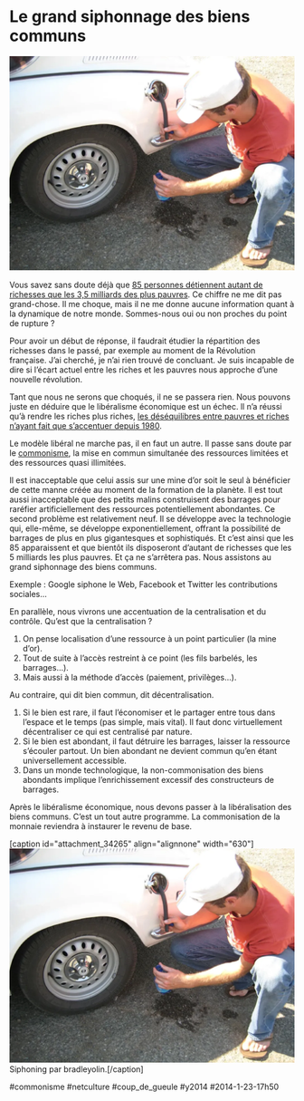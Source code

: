 # Le grand siphonnage des biens communs

![](_i/siphoning.webp)

Vous savez sans doute déjà que [85 personnes détiennent autant de richesses que les 3,5 milliards des plus pauvres](http://www.oxfam.org/fr/policy/finir-inegalites-extremes). Ce chiffre ne me dit pas grand-chose. Il me choque, mais il ne me donne aucune information quant à la dynamique de notre monde. Sommes-nous oui ou non proches du point de rupture ?

Pour avoir un début de réponse, il faudrait étudier la répartition des richesses dans le passé, par exemple au moment de la Révolution française. J’ai cherché, je n’ai rien trouvé de concluant. Je suis incapable de dire si l’écart actuel entre les riches et les pauvres nous approche d’une nouvelle révolution.

Tant que nous ne serons que choqués, il ne se passera rien. Nous pouvons juste en déduire que le libéralisme économique est un échec. ll n’a réussi qu’à rendre les riches plus riches, [les déséquilibres entre pauvres et riches n’ayant fait que s’accentuer depuis 1980](http://www.oxfam.org/fr/policy/finir-inegalites-extremes).

Le modèle libéral ne marche pas, il en faut un autre. Il passe sans doute par le [commonisme](#commonisme), la mise en commun simultanée des ressources limitées et des ressources quasi illimitées.

Il est inacceptable que celui assis sur une mine d’or soit le seul à bénéficier de cette manne créée au moment de la formation de la planète. Il est tout aussi inacceptable que des petits malins construisent des barrages pour raréfier artificiellement des ressources potentiellement abondantes. Ce second problème est relativement neuf. Il se développe avec la technologie qui, elle-même, se développe exponentiellement, offrant la possibilité de barrages de plus en plus gigantesques et sophistiqués. Et c’est ainsi que les 85 apparaissent et que bientôt ils disposeront d’autant de richesses que les 5 milliards les plus pauvres. Et ça ne s’arrêtera pas. Nous assistons au grand siphonnage des biens communs.

Exemple : Google siphone le Web, Facebook et Twitter les contributions sociales...

En parallèle, nous vivrons une accentuation de la centralisation et du contrôle. Qu’est que la centralisation ?

1. On pense localisation d’une ressource à un point particulier (la mine d’or).
2. Tout de suite à l’accès restreint à ce point (les fils barbelés, les barrages…).
3. Mais aussi à la méthode d’accès (paiement, privilèges…).

Au contraire, qui dit bien commun, dit décentralisation.

1. Si le bien est rare, il faut l’économiser et le partager entre tous dans l’espace et le temps (pas simple, mais vital). Il faut donc virtuellement décentraliser ce qui est centralisé par nature.
2. Si le bien est abondant, il faut détruire les barrages, laisser la ressource s’écouler partout. Un bien abondant ne devient commun qu’en étant universellement accessible.
3. Dans un monde technologique, la non-commonisation des biens abondants implique l’enrichissement excessif des constructeurs de barrages.

Après le libéralisme économique, nous devons passer à la libéralisation des biens communs. C’est un tout autre programme. La commonisation de la monnaie reviendra à instaurer le revenu de base.

[caption id="attachment\_34265" align="alignnone" width="630"][![Siphoning par bradleyolin.](_i/siphoning.webp)](http://www.flickr.com/photos/yarhargoat/1365019534/) Siphoning par bradleyolin.[/caption]



#commonisme #netculture #coup_de_gueule #y2014 #2014-1-23-17h50
